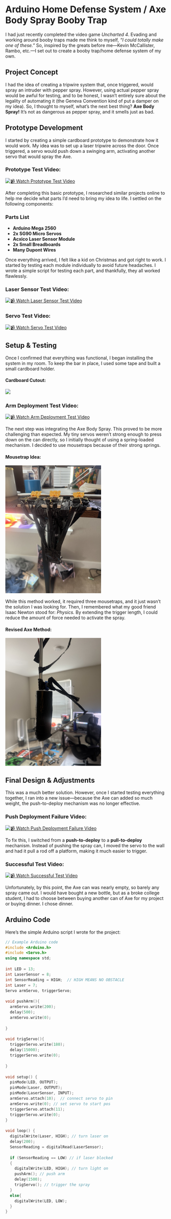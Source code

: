 # Arduino Home Defense System / Axe Body Spray Booby Trap

I had just recently completed the video game *Uncharted 4*. Evading and working around booby traps made me think to myself, *“I could totally make one of these.”* So, inspired by the greats before me—Kevin McCallister, Rambo, etc.—I set out to create a booby trap/home defense system of my own.

## **Project Concept**
I had the idea of creating a tripwire system that, once triggered, would spray an intruder with pepper spray. However, using actual pepper spray would be awful for testing, and to be honest, I wasn’t entirely sure about the legality of automating it (the Geneva Convention kind of put a damper on my idea). So, I thought to myself, what’s the next best thing? **Axe Body Spray!** It’s not as dangerous as pepper spray, and it smells just as bad.

## **Prototype Development**
I started by creating a simple cardboard prototype to demonstrate how it would work. My idea was to set up a laser tripwire across the door. Once triggered, a servo would push down a swinging arm, activating another servo that would spray the Axe.

### **Prototype Test Video:**
[![📹 Watch Prototype Test Video](https://img.youtube.com/vi/bq_6fXvCKoM/0.jpg)](https://www.youtube.com/watch?v=bq_6fXvCKoM)



After completing this basic prototype, I researched similar projects online to help me decide what parts I’d need to bring my idea to life. I settled on the following components:

### **Parts List**
- **Arduino Mega 2560**
- **2x SG90 Micro Servos**
- **Acxico Laser Sensor Module**
- **2x Small Breadboards**
- **Many Dupont Wires**

Once everything arrived, I felt like a kid on Christmas and got right to work. I started by testing each module individually to avoid future headaches. I wrote a simple script for testing each part, and thankfully, they all worked flawlessly.

### **Laser Sensor Test Video:**
[![📹 Watch Laser Sensor Test Video](https://img.youtube.com/vi/tWjzfdSZwzY/0.jpg)](https://www.youtube.com/watch?v=tWjzfdSZwzY)

### **Servo Test Video:**
[![📹 Watch Servo Test Video](https://img.youtube.com/vi/y1WvD0jofU8/0.jpg)](https://www.youtube.com/watch?v=y1WvD0jofU8)



## **Setup & Testing**
Once I confirmed that everything was functional, I began installing the system in my room. To keep the bar in place, I used some tape and built a small cardboard holder.

#### **Cardboard Cutout:**
<img src="images/cardboard.jpeg" width="300">


### **Arm Deployment Test Video:**
[![📹 Watch Arm Deployment Test Video](https://img.youtube.com/vi/vaL8QNNfnKI/0.jpg)](https://www.youtube.com/watch?v=vaL8QNNfnKI)

The next step was integrating the Axe Body Spray. This proved to be more challenging than expected. My tiny servos weren’t strong enough to press down on the can directly, so I initially thought of using a spring-loaded mechanism. I decided to use mousetraps because of their strong springs.

#### **Mousetrap Idea:**
<img src="images/mousetraps.jpeg" width="300">

While this method worked, it required three mousetraps, and it just wasn’t the solution I was looking for. Then, I remembered what my good friend Isaac Newton stood for: *Physics.* By extending the trigger length, I could reduce the amount of force needed to activate the spray.

#### **Revised Axe Method:**
<img src="images/goodCan.jpeg" width="300">

## **Final Design & Adjustments**
This was a much better solution. However, once I started testing everything together, I ran into a new issue—because the Axe can added so much weight, the push-to-deploy mechanism was no longer effective.

### **Push Deployment Failure Video:**
[![📹 Watch Push Deployment Failure Video](https://img.youtube.com/vi/L_KSNuVxrJE/0.jpg)](https://www.youtube.com/watch?v=L_KSNuVxrJE)

To fix this, I switched from a **push-to-deploy** to a **pull-to-deploy** mechanism. Instead of pushing the spray can, I moved the servo to the wall and had it pull a rod off a platform, making it much easier to trigger.

### **Successful Test Video:**
[![📹 Watch Successful Test Video](https://img.youtube.com/vi/wg0jn0XNAmI/0.jpg)](https://www.youtube.com/watch?v=wg0jn0XNAmI)

Unfortunately, by this point, the Axe can was nearly empty, so barely any spray came out. I would have bought a new bottle, but as a broke college student, I had to choose between buying another can of Axe for my project or buying dinner. I chose dinner.

## **Arduino Code**
Here’s the simple Arduino script I wrote for the project:
```cpp
// Example Arduino code
#include <Arduino.h>
#include <Servo.h>
using namespace std;

int LED = 13;
int LaserSensor = 8;
int SensorReading = HIGH;  // HIGH MEANS NO OBSTACLE
int Laser = 7; 
Servo armServo, triggerServo;

void pushArm(){
  armServo.write(200);
  delay(500);
  armServo.write(0);
  
}

void trigServo(){
  triggerServo.write(180);
  delay(15000);
  triggerServo.write(0);

}

void setup() {
  pinMode(LED, OUTPUT);
  pinMode(Laser, OUTPUT);
  pinMode(LaserSensor, INPUT);
  armServo.attach(10);  // connect servo to pin
  armServo.write(0); // set servo to start pos
  triggerServo.attach(11);
  triggerServo.write(0);
}

void loop() {
  digitalWrite(Laser, HIGH); // turn laser on
  delay(200);
  SensorReading = digitalRead(LaserSensor);
  
  if (SensorReading == LOW) // if laser blocked
  {
    digitalWrite(LED, HIGH); // turn light on
    pushArm(); // push arm
    delay(1500);
    trigServo(); // trigger the spray
  }
  else{
    digitalWrite(LED, LOW);
  }
}



